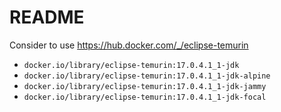 # README

Consider to use <https://hub.docker.com/_/eclipse-temurin>

- `docker.io/library/eclipse-temurin:17.0.4.1_1-jdk`
- `docker.io/library/eclipse-temurin:17.0.4.1_1-jdk-alpine`
- `docker.io/library/eclipse-temurin:17.0.4.1_1-jdk-jammy`
- `docker.io/library/eclipse-temurin:17.0.4.1_1-jdk-focal`
